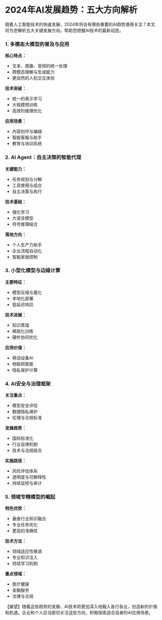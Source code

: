 # 2024年AI发展趋势：五大方向解析

随着人工智能技术的快速发展，2024年将会有哪些重要的AI趋势值得关注？本文将为您解析五大关键发展方向，帮助您把握AI技术的最新动态。

### 1. 多模态大模型的普及与应用

**核心特点：**
- 文本、图像、音频的统一处理
- 跨模态理解与生成能力
- 更自然的人机交互体验

**技术突破：**
- 统一的表示学习
- 大规模预训练
- 高效的推理优化

**应用场景：**
- 内容创作与编辑
- 智能客服与助手
- 教育与培训系统

### 2. AI Agent：自主决策的智能代理

**关键能力：**
- 任务规划与分解
- 工具使用与组合
- 自主决策与执行

**技术基础：**
- 强化学习
- 大语言模型
- 符号推理结合

**落地方向：**
- 个人生产力助手
- 企业流程自动化
- 智能家居控制

### 3. 小型化模型与边缘计算

**主要特征：**
- 模型压缩与量化
- 本地化部署
- 低延迟响应

**技术进展：**
- 知识蒸馏
- 稀疏化训练
- 硬件协同优化

**应用价值：**
- 移动设备AI
- 物联网智能
- 隐私保护计算

### 4. AI安全与治理框架

**关注重点：**
- 模型安全评估
- 数据隐私保护
- 伦理与合规标准

**发展趋势：**
- 国际标准化
- 行业自律机制
- 技术与法规结合

**实施路径：**
- 风险评估体系
- 透明度与可解释性
- 持续监控与审计

### 5. 领域专精模型的崛起

**特色优势：**
- 垂直行业知识融合
- 专业任务优化
- 更高的准确性

**技术方法：**
- 领域适应性微调
- 专业知识注入
- 持续学习机制

**重点领域：**
- 医疗健康
- 金融服务
- 法律与合规

【展望】随着这些趋势的发展，AI技术将更加深入地融入各行各业，创造新的价值和机遇。企业和个人应当密切关注这些方向，积极探索适合自身的AI应用场景。 